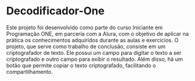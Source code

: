 # Decodificador-One
Este projeto foi desenvolvido como parte do curso Iniciante em Programação ONE, em parceria com a Alura, com o objetivo de aplicar na prática os conhecimentos adquiridos durante as aulas e exercícios. O projeto, que serve como trabalho de conclusão, consiste em um criptografador de texto. Ele possui um campo para digitar o texto a ser criptografado e outro campo para exibir o resultado. Além disso, há um botão que permite copiar o texto criptografado, facilitando o compartilhamento.
